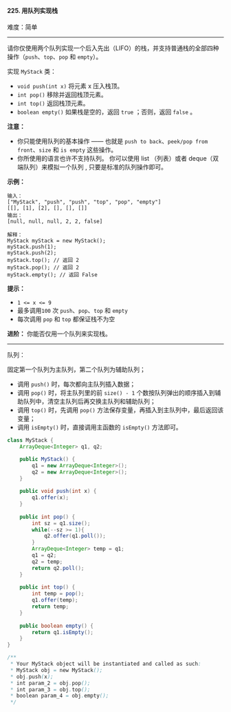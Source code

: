 #### 225. 用队列实现栈

难度：简单

---

请你仅使用两个队列实现一个后入先出（LIFO）的栈，并支持普通栈的全部四种操作（`push`、`top`、`pop` 和 `empty`）。

实现 `MyStack` 类：

*   `void push(int x)` 将元素 x 压入栈顶。
*   `int pop()` 移除并返回栈顶元素。
*   `int top()` 返回栈顶元素。
*   `boolean empty()` 如果栈是空的，返回 `true` ；否则，返回 `false` 。

 **注意：** 

*   你只能使用队列的基本操作 —— 也就是 `push to back`、`peek/pop from front`、`size` 和 `is empty` 这些操作。
*   你所使用的语言也许不支持队列。 你可以使用 list （列表）或者 deque（双端队列）来模拟一个队列 , 只要是标准的队列操作即可。

 **示例：** 

```
输入：
["MyStack", "push", "push", "top", "pop", "empty"]
[[], [1], [2], [], [], []]
输出：
[null, null, null, 2, 2, false]

解释：
MyStack myStack = new MyStack();
myStack.push(1);
myStack.push(2);
myStack.top(); // 返回 2
myStack.pop(); // 返回 2
myStack.empty(); // 返回 False
```

 **提示：** 

*   `1 <= x <= 9`
*   最多调用`100` 次 `push`、`pop`、`top` 和 `empty`
*   每次调用 `pop` 和 `top` 都保证栈不为空

 **进阶：** 你能否仅用一个队列来实现栈。

---

队列：

固定第一个队列为主队列，第二个队列为辅助队列；

- 调用 `push()` 时，每次都向主队列插入数据；
- 调用 `pop()` 时，将主队列里的前 `size() - 1` 个数按队列弹出的顺序插入到辅助队列中，清空主队列后再交换主队列和辅助队列；
- 调用 `top()` 时，先调用 `pop()` 方法保存变量，再插入到主队列中，最后返回该变量；
- 调用 `isEmpty()` 时，直接调用主函数的 `isEmpty()` 方法即可。

```Java
class MyStack {
    ArrayDeque<Integer> q1, q2;

    public MyStack() {
        q1 = new ArrayDeque<Integer>();
        q2 = new ArrayDeque<Integer>();
    }
    
    public void push(int x) {
        q1.offer(x);
    }
    
    public int pop() {
        int sz = q1.size();
        while(--sz >= 1){
            q2.offer(q1.poll());
        }
        ArrayDeque<Integer> temp = q1;
        q1 = q2;
        q2 = temp;
        return q2.poll();
    }
    
    public int top() {
        int temp = pop();
        q1.offer(temp);
        return temp;
    }
    
    public boolean empty() {
        return q1.isEmpty();
    }
}

/**
 * Your MyStack object will be instantiated and called as such:
 * MyStack obj = new MyStack();
 * obj.push(x);
 * int param_2 = obj.pop();
 * int param_3 = obj.top();
 * boolean param_4 = obj.empty();
 */
```